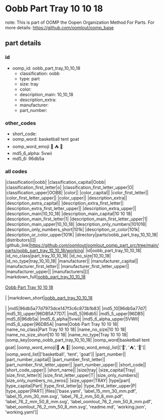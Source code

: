 # Oobb Part Tray 10 10 18  

note: This is part of OOMP the Oopen Organization Method For Parts. For more details: https://github.com/oomlout/oomp_base

##  part details





### id
* oomp_id: oobb_part_tray_10_10_18
  * classification: oobb
  * type: part
  * size: tray
  * color: 
  * description_main: 10_10_18
  * description_extra: 
  * manufacturer: 
  * part_number: 

### other_codes
* short_code: 
* oomp_word: basketball tent goat
* oomp_word_emoji :basketball: :tent: :goat:
* md5_6_alpha: 5vwii
* md5_6: 96db5a

### all codes 
|classification|oobb|
|classification_capital|Oobb|
|classification_first_letter|o|
|classification_first_letter_upper|O|
|classification_upper|OOBB|
|color||
|color_capital||
|color_first_letter||
|color_first_letter_upper||
|color_upper||
|description_extra||
|description_extra_capital||
|description_extra_first_letter||
|description_extra_first_letter_upper||
|description_extra_upper||
|description_main|10_10_18|
|description_main_capital|10 10 18|
|description_main_first_letter|1|
|description_main_first_letter_upper|1|
|description_main_upper|10_10_18|
|description_only_numbers|101018|
|description_only_numbers_short|101k|
|description_or_color|101k|
|description_or_color_upper|101K|
|directory|parts/oobb_part_tray_10_10_18|
|distributors|[]|
|github_link|https://github.com/oomlout/oomlout_oomp_part_src/tree/main/parts/oobb_part_tray_10_10_18/working|
|id|oobb_part_tray_10_10_18|
|id_no_class|part_tray_10_10_18|
|id_no_size|10_10_18|
|id_no_type|tray_10_10_18|
|manufacturer||
|manufacturer_capital||
|manufacturer_first_letter||
|manufacturer_first_letter_upper||
|manufacturer_upper||
|manufacturers|[]|
|markdown_full|[oobb_part_tray_10_10_18](https://github.com/oomlout/oomlout_oomp_part_src/tree/main/parts/oobb_part_tray_10_10_18/working)<br>[](https://github.com/oomlout/oomlout_oomp_part_src/tree/main/parts/oobb_part_tray_10_10_18/working)<br>[Oobb Part Tray 10 10 18](https://github.com/oomlout/oomlout_oomp_part_src/tree/main/parts/oobb_part_tray_10_10_18/working)<br><br>|
|markdown_short|[oobb_part_tray_10_10_18](https://github.com/oomlout/oomlout_oomp_part_src/tree/main/parts/oobb_part_tray_10_10_18/working)<br><br>|
|md5|96db5a77d7973dce147f3c6c873b1b83|
|md5_10|96db5a77d7|
|md5_10_upper|96DB5A77D7|
|md5_5|96db5|
|md5_5_upper|96DB5|
|md5_6|96db5a|
|md5_6_alpha|5vwii|
|md5_6_alpha_upper|5VWII|
|md5_6_upper|96DB5A|
|name|Oobb Part Tray 10 10 18|
|name_no_class|Part Tray 10 10 18|
|name_no_size|10 10 18|
|name_no_size_short|10 10 18|
|name_no_type|Tray 10 10 18|
|oomp_key|oomp_oobb_part_tray_10_10_18|
|oomp_word|basketball tent goat|
|oomp_word_emoji|:basketball: :tent: :goat:|
|oomp_word_emoji_list|[':basketball:', ':tent:', ':goat:']|
|oomp_word_list|['basketball', 'tent', 'goat']|
|part_number||
|part_number_capital||
|part_number_first_letter||
|part_number_first_letter_upper||
|part_number_upper||
|short_code||
|short_code_upper||
|short_name||
|size|tray|
|size_capital|Tray|
|size_first_letter|t|
|size_first_letter_upper|T|
|size_only_numbers||
|size_only_numbers_no_zeros||
|size_upper|TRAY|
|type|part|
|type_capital|Part|
|type_first_letter|p|
|type_first_letter_upper|P|
|type_upper|PART|
|files|['base.yaml', 'label_15_mm_30_mm.pdf', 'label_15_mm_30_mm.svg', 'label_76_2_mm_50_8_mm.pdf', 'label_76_2_mm_50_8_mm.svg', 'label_oomlout_76_2_mm_50_8_mm.pdf', 'label_oomlout_76_2_mm_50_8_mm.svg', 'readme.md', 'working.json', 'working.yaml']|
